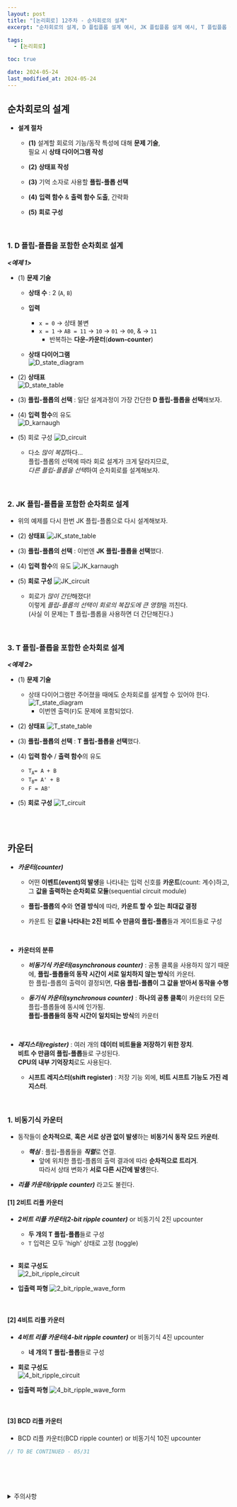 ```yaml
---
layout: post
title: "[논리회로] 12주차 - 순차회로의 설계"
excerpt: "순차회로의 설계, D 플립플롭 설계 예시, JK 플립플롭 설계 예시, T 플립플롭 설계 예시, 카운터, 비동기식 카운터, 2비트 리플 카운터, 4비트 리플 카운터"

tags:
  - [논리회로]

toc: true

date: 2024-05-24
last_modified_at: 2024-05-24
---
```

## 순차회로의 설계
- **설계 절차**
  - **(1)** 설계할 회로의 기능/동작 특성에 대해 **문제 기술**,  
  필요 시 **상태 다이어그램 작성**

  - **(2)** **상태표 작성**

  - **(3)** 기억 소자로 사용할 **플립-플롭 선택**

  - **(4)** **입력 함수** & **출력 함수 도출**, 간략화

  - **(5)** **회로 구성**

<br>

### 1. D 플립-플롭을 포함한 순차회로 설계
***<예제 1>***
- (1) **문제 기술**
  - **상태 수** : 2 (`A`, `B`)

  - **입력** 
    - `x = 0` -> 상태 불변
    - `x = 1` -> `AB = 11` -> `10` -> `01` -> `00`, & -> `11`  
      - 반복하는 **다운-카운터**(**down-counter**)  

  - **상태 다이어그램**  
  ![D_state_diagram][def]

- (2) **상태표**  
![D_state_table][def2]

- (3) **플립-플롭의 선택** : 일단 설계과정이 가장 간단한 **D 플립-플롭을 선택**해보자.  

- (4) **입력 함수**의 유도  
![D_karnaugh][def3]

- (5) 회로 구성
![D_circuit][def4]

  - 다소 *많이 복잡*하다...  
  플립-플롭의 선택에 따라 회로 설계가 크게 달라지므로,  
  *다른 플립-플롭을 선택*하여 순차회로를 설계해보자.  

<br>

### 2. JK 플립-플롭을 포함한 순차회로 설계
- 위의 예제를 다시 한번 JK 플립-플롭으로 다시 설계해보자.  

- (2) **상태표**
![JK_state_table][def5]

- (3) **플립-플롭의 선택** : 이번엔 **JK 플립-플롭을 선택**했다.  

- (4) **입력 함수**의 유도
![JK_karnaugh][def6]

- (5) **회로 구성**
![JK_circuit][def7]

  - 회로가 *많이 간단*해졌다!  
  이렇게 *플립-플롭의 선택이 회로의 복잡도에 큰 영향*을 끼친다.  
  (사실 이 문제는 T 플립-플롭을 사용하면 더 간단해진다.)

<br>

### 3. T 플립-플롭을 포함한 순차회로 설계
***<예제 2>***
- (1) **문제 기술**
  - 상태 다이어그램만 주어졌을 때에도 순차회로를 설계할 수 있어야 한다.  
  ![T_state_diagram][def8]
    - 이번엔 출력(`F`)도 문제에 포함되었다.  

- (2) **상태표**
![T_state_table][def9]

- (3) **플립-플롭의 선택** : **T 플립-플롭을 선택**했다.  

- (4) **입력 함수** / **출력 함수**의 유도  
  - `T`<sub>`A`</sub>`= A + B`
  - `T`<sub>`B`</sub>`= A' + B`
  - `F = AB'`

- (5) **회로 구성**
![T_circuit][def10]

<br>
<br>

## 카운터
- ***카운터(counter)***

  - 어떤 **이벤트(event)의 발생**을 나타내는 입력 신호를 **카운트**(count: 계수)하고,  
  그 **값을 출력하는 순차회로 모듈**(sequential circuit module)  

  - **플립-플롭의 수**와 **연결 방식**에 따라, **카운트 할 수 있는 최대값 결정**

  - 카운트 된 **값을 나타내는 2진 비트 수 만큼의 플립-플롭**들과 게이트들로 구성

  <br>

- **카운터의 분류**
  - ***비동기식 카운터(asynchronous counter)*** : 공통 클록을 사용하지 않기 때문에, **플립-플롭들의 동작 시간이 서로 일치하지 않는 방식**의 카운터.  
  한 플립-플롭의 출력이 결정되면, **다음 플립-플롭이 그 값을 받아서 동작을 수행**

  - ***동기식 카운터(synchronous counter)*** : **하나의 공통 클록**이 카운터의 모든 플립-플롭들에 동시에 인가됨.  
  **플립-플롭들의 동작 시간이 일치되는 방식**의 카운터  

  <br>

- ***레지스터(register)*** : 여러 개의 **데이터 비트들을 저장하기 위한 장치**.  
**비트 수 만큼의 플립-플롭**들로 구성된다.  
**CPU의 내부 기억장치**로도 사용된다.  
  - **시프트 레지스터(shift register)** : 저장 기능 외에, **비트 시프트 기능도 가진 레지스터**.

<br>

### 1. 비동기식 카운터
- 동작들이 **순차적으로**, **혹은 서로 상관 없이 발생**하는 **비동기식 동작 모드 카운터**.

  - ***핵심*** : 플립-플롭들을 ***직렬***로 연결.  
    - 앞에 위치한 플립-플롭의 출력 결과에 따라 **순차적으로 트리거**.  
    따라서 상태 변화가 **서로 다른 시간에 발생**한다.  

- ***리플 카운터(ripple counter)*** 라고도 불린다.  

#### [1] 2비트 리플 카운터
- ***2비트 리플 카운터(2-bit ripple counter)*** or 비동기식 2진 upcounter

  - **두 개의 T 플립-플롭**들로 구성
  - `T` 입력은 모두 'high' 상태로 고정 (toggle)
  
  <br>

- **회로 구성도**  
![2_bit_ripple_circuit][def11]

- **입출력 파형**
![2_bit_ripple_wave_form][def12]

<br>

#### [2] 4비트 리플 카운터
- ***4비트 리플 카운터(4-bit ripple counter)*** or 비동기식 4진 upcounter

  - **네 개의 T 플립-플롭**들로 구성

- **회로 구성도**  
![4_bit_ripple_circuit][def13]

- **입출력 파형**
![4_bit_ripple_wave_form][def14]

<br>

#### [3] BCD 리플 카운터
- BCD 리플 카운터(BCD ripple counter) or 비동기식 10진 upcounter

```c++
// TO BE CONTINUED - 05/31
```

<br>
<br>
<br>
<br>
<details>
<summary>주의사항</summary>
<div markdown="1">

이 포스팅은 강원대학교 허정화 교수님의 논리회로 수업을 들으며 내용을 정리 한 것입니다.  
수업 내용에 대한 저작권은 교수님께 있으니,  
다른 곳으로의 무분별한 내용 복사를 자제해 주세요.

</div>
</details>

[def]: https://i.imgur.com/k9genhA.png
[def2]: https://i.imgur.com/3VtYrTC.png
[def3]: https://i.imgur.com/cFcWMAU.png
[def4]: https://i.imgur.com/RnR43Jx.png
[def5]: https://i.imgur.com/36XE8yc.png
[def6]: https://i.imgur.com/CAJQyFa.png
[def7]: https://i.imgur.com/N6wtzIQ.png
[def8]: https://i.imgur.com/IUTpoTU.png
[def9]: https://i.imgur.com/4q5rYz0.png
[def10]: https://i.imgur.com/21ghCyl.png
[def11]: https://i.imgur.com/g3hip5o.png
[def12]: https://i.imgur.com/y2xxQcq.png
[def13]: https://i.imgur.com/y260vEY.png
[def14]: https://i.imgur.com/t1RlEKm.png